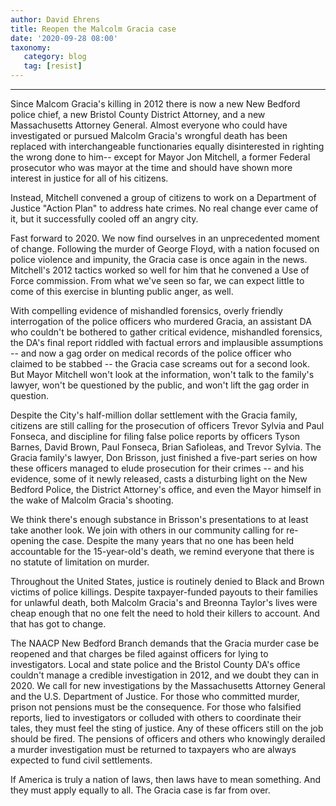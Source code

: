 ```yaml
---
author: David Ehrens
title: Reopen the Malcolm Gracia case
date: '2020-09-28 08:00'
taxonomy:
   category: blog
   tag: [resist]
---
```

---

Since Malcom Gracia's killing in 2012 there is now a new New Bedford police chief, a new Bristol County District Attorney, and a new Massachusetts Attorney General. Almost everyone who could have investigated or pursued Malcolm Gracia's wrongful death has been replaced with interchangeable functionaries equally disinterested in righting the wrong done to him-- except for Mayor Jon Mitchell, a former Federal prosecutor who was mayor at the time and should have shown more interest in justice for all of his citizens.

Instead, Mitchell convened a group of citizens to work on a Department of Justice "Action Plan" to address hate crimes. No real change ever came of it, but it successfully cooled off an angry city.

Fast forward to 2020. We now find ourselves in an unprecedented moment of change. Following the murder of George Floyd, with a nation focused on police violence and impunity, the Gracia case is once again in the news. Mitchell's 2012 tactics worked so well for him that he convened a Use of Force commission. From what we've seen so far, we can expect little to come of this exercise in blunting public anger, as well.

With compelling evidence of mishandled forensics, overly friendly interrogation of the police officers who murdered Gracia, an assistant DA who couldn't be bothered to gather critical evidence, mishandled forensics, the DA's final report riddled with factual errors and implausible assumptions -- and now a gag order on medical records of the police officer who claimed to be stabbed -- the Gracia case screams out for a second look. But Mayor Mitchell won't look at the information, won't talk to the family's lawyer, won't be questioned by the public, and won't lift the gag order in question.

Despite the City's half-million dollar settlement with the Gracia family, citizens are still calling for the prosecution of officers Trevor Sylvia and Paul Fonseca, and discipline for filing false police reports by officers Tyson Barnes, David Brown, Paul Fonseca, Brian Safioleas, and Trevor Sylvia. The Gracia family's lawyer, Don Brisson, just finished a five-part series on how these officers managed to elude prosecution for their crimes -- and his evidence, some of it newly released, casts a disturbing light on the New Bedford Police, the District Attorney's office, and even the Mayor himself in the wake of Malcolm Gracia's shooting.

We think there's enough substance in Brisson's presentations to at least take another look. We join with others in our community calling for re-opening the case. Despite the many years that no one has been held accountable for the 15-year-old's death, we remind everyone that there is no statute of limitation on murder.

Throughout the United States, justice is routinely denied to Black and Brown victims of police killings. Despite taxpayer-funded payouts to their families for unlawful death, both Malcolm Gracia's and Breonna Taylor's lives were cheap enough that no one felt the need to hold their killers to account. And that has got to change.

The NAACP New Bedford Branch demands that the Gracia murder case be reopened and that charges be filed against officers for lying to investigators. Local and state police and the Bristol County DA's office couldn't manage a credible investigation in 2012, and we doubt they can in 2020. We call for new investigations by the Massachusetts Attorney General and the U.S. Department of Justice. For those who committed murder, prison not pensions must be the consequence. For those who falsified reports, lied to investigators or colluded with others to coordinate their tales, they must feel the sting of justice. Any of these officers still on the job should be fired. The pensions of officers and others who knowingly derailed a murder investigation must be returned to taxpayers who are always expected to fund civil settlements.

If America is truly a nation of laws, then laws have to mean something. And they must apply equally to all. The Gracia case is far from over.

